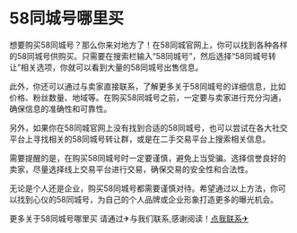 # 58同城号哪里买

想要购买58同城号？那么你来对地方了！在58同城官网上，你可以找到各种各样的58同城号供购买。只需要在搜索栏输入“58同城号”，然后选择“58同城号转让”相关选项，你就可以看到大量的58同城号出售信息。

此外，你还可以通过与卖家直接联系，了解更多关于58同城号的详细信息，比如价格、粉丝数量、地域等。在购买58同城号之前，一定要与卖家进行充分沟通，确保信息的准确性和可靠性。

另外，如果你在58同城官网上没有找到合适的58同城号，也可以尝试在各大社交平台上寻找相关的58同城号转让群，或是在二手交易平台上搜索相关信息。

需要提醒的是，在购买58同城号时一定要谨慎，避免上当受骗。选择信誉良好的卖家，尽量选择线上交易平台进行交易，确保交易的安全性和合法性。

无论是个人还是企业，购买58同城号都需要谨慎对待。希望通过以上方法，你可以找到心仪的58同城号，为自己的个人品牌或企业形象打造更多的曝光机会。

更多关于58同城号哪里买 请通过✈与我们联系,感谢阅读！[点我联系✈](https://faq.G208.com)